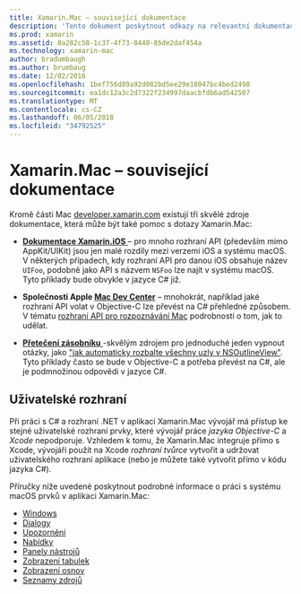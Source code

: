 ```yaml
---
title: Xamarin.Mac – související dokumentace
description: 'Tento dokument poskytnout odkazy na relevantní dokumentaci pro vývojáře Xamarin.Mac: Xamarin.iOS dokumentace, Apple Mac Dev Center a různé příručky, které popisují, jak sestavit uživatelské rozhraní s Xamarin.Mac.'
ms.prod: xamarin
ms.assetid: 0a282c58-1c37-4f73-8440-85de2daf454a
ms.technology: xamarin-mac
author: bradumbaugh
ms.author: brumbaug
ms.date: 12/02/2016
ms.openlocfilehash: 1bef756d89a92d082bd5ee29e18047bc4bed2498
ms.sourcegitcommit: ea1dc12a3c2d7322f234997daacbfdb6ad542507
ms.translationtype: MT
ms.contentlocale: cs-CZ
ms.lasthandoff: 06/05/2018
ms.locfileid: "34792525"
---
```

# <a name="xamarinmac--related-documentation"></a>Xamarin.Mac – související dokumentace

Kromě části Mac [developer.xamarin.com](~/mac/get-started/index.md) existují tři skvělé zdroje dokumentace, která může být také pomoc s dotazy Xamarin.Mac:

- [**Dokumentace Xamarin.iOS** ](~/ios/get-started/index.md) – pro mnoho rozhraní API (především mimo AppKit/UIKit) jsou jen malé rozdíly mezi verzemi iOS a systému macOS. V některých případech, kdy rozhraní API pro danou iOS obsahuje název `UIFoo`, podobně jako API s názvem `NSFoo` lze najít v systému macOS. Tyto příklady bude obvykle v jazyce C# již.

- **Společnosti Apple [Mac Dev Center](https://developer.apple.com/devcenter/mac/)**  – mnohokrát, například jaké rozhraní API volat v Objective-C lze převést na C# přehledné způsobem. V tématu [rozhraní API pro rozpoznávání Mac](~/mac/app-fundamentals/mac-apis.md) podrobnosti o tom, jak to udělat.

- [**Přetečení zásobníku** ](http://stackoverflow.com/) -skvělým zdrojem pro jednoduché jeden vypnout otázky, jako ["jak automaticky rozbalte všechny uzly v NSOutlineView"](http://stackoverflow.com/questions/519751/nsoutlineview-auto-expand-all-nodes). Tyto příklady často se bude v Objective-C a potřeba převést na C#, ale je podmnožinou odpovědi v jazyce C#.

## <a name="user-interface"></a>Uživatelské rozhraní

Při práci s C# a rozhraní .NET v aplikaci Xamarin.Mac vývojář má přístup ke stejné uživatelské rozhraní prvky, které vývojář práce *jazyka Objective-C* a *Xcode* nepodporuje. Vzhledem k tomu, že Xamarin.Mac integruje přímo s Xcode, vývojáři použít na Xcode _rozhraní tvůrce_ vytvořit a udržovat uživatelského rozhraní aplikace (nebo je můžete také vytvořit přímo v kódu jazyka C#).

Příručky níže uvedené poskytnout podrobné informace o práci s systému macOS prvků v aplikaci Xamarin.Mac:

- [Windows](~/mac/user-interface/window.md)
- [Dialogy](~/mac/user-interface/dialog.md)
- [Upozornění](~/mac/user-interface/alert.md)
- [Nabídky](~/mac/user-interface/menu.md)
- [Panely nástrojů](~/mac/user-interface/toolbar.md)
- [Zobrazení tabulek](~/mac/user-interface/table-view.md)
- [Zobrazení osnov](~/mac/user-interface/outline-view.md)
- [Seznamy zdrojů](~/mac/user-interface/source-list.md)
